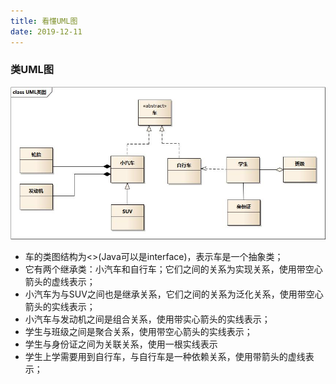 ```yaml
---
title: 看懂UML图
date: 2019-12-11
---
```

### 类UML图

![图](https://github.com/mxsm/document/blob/master/image/designmode/uml_class_struct.jpg?raw=true)

- 车的类图结构为<<abstract>>(Java可以是interface)，表示车是一个抽象类；
- 它有两个继承类：小汽车和自行车；它们之间的关系为实现关系，使用带空心箭头的虚线表示；
- 小汽车为与SUV之间也是继承关系，它们之间的关系为泛化关系，使用带空心箭头的实线表示；
- 小汽车与发动机之间是组合关系，使用带实心箭头的实线表示；
- 学生与班级之间是聚合关系，使用带空心箭头的实线表示；
- 学生与身份证之间为关联关系，使用一根实线表示
- 学生上学需要用到自行车，与自行车是一种依赖关系，使用带箭头的虚线表示；

